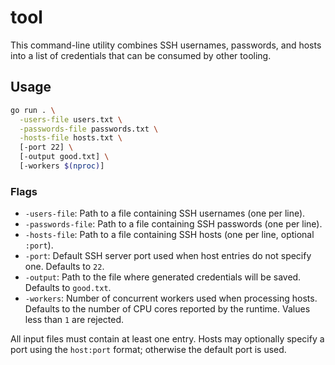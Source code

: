 # tool

This command-line utility combines SSH usernames, passwords, and hosts into a list of credentials that can be consumed by other tooling.

## Usage

```bash
go run . \
  -users-file users.txt \
  -passwords-file passwords.txt \
  -hosts-file hosts.txt \
  [-port 22] \
  [-output good.txt] \
  [-workers $(nproc)]
```

### Flags

- `-users-file`: Path to a file containing SSH usernames (one per line).
- `-passwords-file`: Path to a file containing SSH passwords (one per line).
- `-hosts-file`: Path to a file containing SSH hosts (one per line, optional `:port`).
- `-port`: Default SSH server port used when host entries do not specify one. Defaults to `22`.
- `-output`: Path to the file where generated credentials will be saved. Defaults to `good.txt`.
- `-workers`: Number of concurrent workers used when processing hosts. Defaults to the number of CPU cores reported by the runtime. Values less than `1` are rejected.

All input files must contain at least one entry. Hosts may optionally specify a port using the `host:port` format; otherwise the default port is used.
